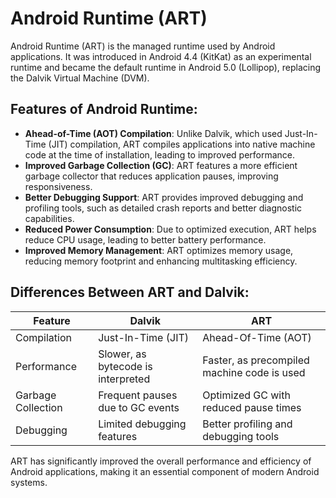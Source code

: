# Android Runtime (ART)

Android Runtime (ART) is the managed runtime used by Android applications. It was introduced in Android 4.4 (KitKat) as an experimental runtime and became the default runtime in Android 5.0 (Lollipop), replacing the Dalvik Virtual Machine (DVM).

## Features of Android Runtime:
- **Ahead-of-Time (AOT) Compilation**: Unlike Dalvik, which used Just-In-Time (JIT) compilation, ART compiles applications into native machine code at the time of installation, leading to improved performance.
- **Improved Garbage Collection (GC)**: ART features a more efficient garbage collector that reduces application pauses, improving responsiveness.
- **Better Debugging Support**: ART provides improved debugging and profiling tools, such as detailed crash reports and better diagnostic capabilities.
- **Reduced Power Consumption**: Due to optimized execution, ART helps reduce CPU usage, leading to better battery performance.
- **Improved Memory Management**: ART optimizes memory usage, reducing memory footprint and enhancing multitasking efficiency.

## Differences Between ART and Dalvik:
| Feature  | Dalvik | ART |
|----------|--------|-----|
| Compilation | Just-In-Time (JIT) | Ahead-Of-Time (AOT) |
| Performance | Slower, as bytecode is interpreted | Faster, as precompiled machine code is used |
| Garbage Collection | Frequent pauses due to GC events | Optimized GC with reduced pause times |
| Debugging | Limited debugging features | Better profiling and debugging tools |

ART has significantly improved the overall performance and efficiency of Android applications, making it an essential component of modern Android systems.
